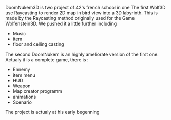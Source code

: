 DoomNukem3D is two project of 42's french school in one
The first Wolf3D use Raycasting to render 2D map in bird view into a 3D labyrinth.
   This is made by the Raycasting method originally used for the Game Wolfenstein3D.
   We pushed it a little further including
   - Music
   - item
   - floor and celling casting
   
The second DoomNukem is an highly ameliorate version of the first one.
  Actualy it is a complete game, there is :
  - Ennemy
  - item menu
  - HUD
  - Weapon
  - Map creator programm
  - animations
  - Scenario
  
The project is actualy at his early begenning
